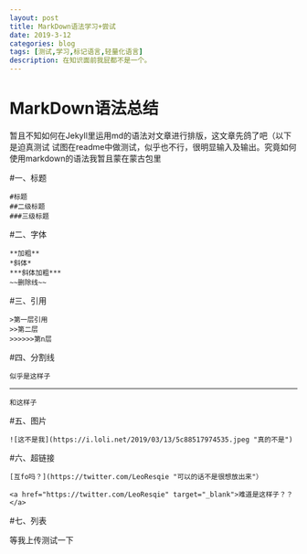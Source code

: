 ```yaml
---
layout: post
title: MarkDown语法学习+尝试
date: 2019-3-12
categories: blog
tags: [测试,学习,标记语言,轻量化语言]
description: 在知识面前我屁都不是一个。
---
```


MarkDown语法总结
===

暂且不知如何在Jekyll里运用md的语法对文章进行排版，这文章先鸽了吧（以下是迫真测试
试图在readme中做测试，似乎也不行，很明显输入及输出。究竟如何使用markdown的语法我暂且蒙在蒙古包里


#一、标题

	#标题
	##二级标题
	###三级标题

#二、字体

	**加粗**
	*斜体*
	***斜体加粗***
	~~删除线~~

#三、引用

	>第一层引用
	>>第二层
	>>>>>>第n层

#四、分割线

	似乎是这样子
---
	和这样子

#五、图片

	![这不是我](https://i.loli.net/2019/03/13/5c88517974535.jpeg "真的不是")

#六、超链接

	[互fo吗？](https://twitter.com/LeoResqie "可以的话不是很想放出来"）

	<a href="https://twitter.com/LeoResqie" target="_blank">难道是这样子？？</a>

#七、列表

等我上传测试一下